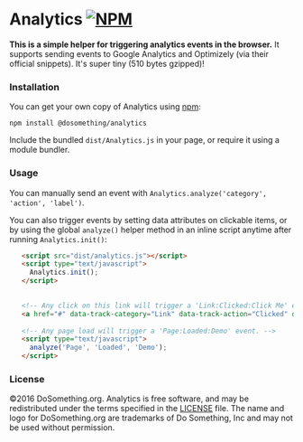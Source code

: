 # Analytics [![NPM](https://img.shields.io/npm/v/@dosomething/analytics.svg)](https://www.npmjs.com/package/@dosomething/analytics)
**This is a simple helper for triggering analytics events in the browser.** It supports sending events to Google Analytics
and Optimizely (via their official snippets). It's super tiny (510 bytes gzipped)!

### Installation
You can get your own copy of Analytics using [npm](https://www.npmjs.com/package/@dosomething/analytics):

```
npm install @dosomething/analytics
```

Include the bundled `dist/Analytics.js` in your page, or require it using a module bundler.

### Usage
You can manually send an event with `Analytics.analyze('category', 'action', 'label')`.

You can also trigger events by setting data attributes on clickable items, or by using the global `analyze()` helper method in an inline script anytime after running `Analytics.init()`:

```html
   <script src="dist/analytics.js"></script> 
   <script type="text/javascript">
     Analytics.init();
   </script>
   

   <!-- Any click on this link will trigger a 'Link:Clicked:Click Me' event. -->
   <a href="#" data-track-category="Link" data-track-action="Clicked" data-track-label="Click Me">Click Me!</a>
   
   <!-- Any page load will trigger a 'Page:Loaded:Demo' event. -->
   <script type="text/javascript">
     analyze('Page', 'Loaded', 'Demo');
   </script>
```

### License
&copy;2016 DoSomething.org. Analytics is free software, and may be redistributed under the terms specified in the [LICENSE](LICENSE) file. The name and logo for DoSomething.org are trademarks of Do Something, Inc and may not be used without permission.
